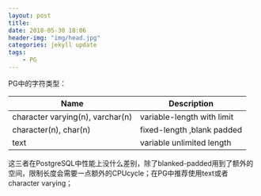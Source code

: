 ```yaml
---
layout: post
title: 
date: 2018-05-30 18:06
header-img: "img/head.jpg"
categories: jekyll update
tags:
    - PG
---
```


PG中的字符类型：

| Name                             | Description                |
| -------------------------------- | -------------------------- |
| character varying(n), varchar(n) | variable-length with limit |
| character(n), char(n)            | fixed-length ,blank padded |
| text                             | variable unlimited length  |

这三者在PostgreSQL中性能上没什么差别，除了blanked-padded用到了额外的空间，限制长度会需要一点额外的CPUcycle；在PG中推荐使用text或者character varying；

